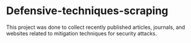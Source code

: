 # Defensive-techniques-scraping

This project was done to collect recently published articles, journals, and websites related to mitigation techniques for security attacks. 
